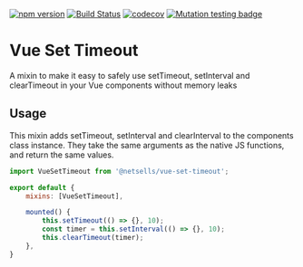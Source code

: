 [![npm version](https://badge.fury.io/js/%40netsells%2Fvue-set-timeout.svg)](https://badge.fury.io/js/%40netsells%2Fvue-set-timeout)
[![Build Status](https://travis-ci.com/netsells/vue-set-timeout.svg?branch=master)](https://travis-ci.com/netsells/vue-set-timeout)
[![codecov](https://codecov.io/gh/netsells/vue-set-timeout/branch/master/graph/badge.svg)](https://codecov.io/gh/netsells/vue-set-timeout)
[![Mutation testing badge](https://badge.stryker-mutator.io/github.com/netsells/vue-set-timeout/master)](https://stryker-mutator.github.io)

# Vue Set Timeout

A mixin to make it easy to safely use setTimeout, setInterval and clearTimeout
in your Vue components without memory leaks

## Usage

This mixin adds setTimeout, setInterval and clearInterval to the components
class instance. They take the same arguments as the native JS functions, and
return the same values.

```javascript
import VueSetTimeout from '@netsells/vue-set-timeout';

export default {
    mixins: [VueSetTimeout],

    mounted() {
        this.setTimeout(() => {}, 10);
        const timer = this.setInterval(() => {}, 10);
        this.clearTimeout(timer);
    },
}
```

